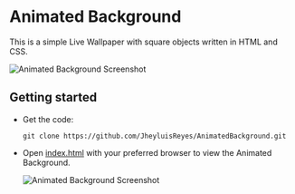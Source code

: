 # Animated Background
This is a simple Live Wallpaper with square objects written in HTML and CSS.

  ![Animated Background Screenshot](images/AnimatedBackgroundScreenshot.png)

## Getting started
- Get the code:
    ```
    git clone https://github.com/JheyluisReyes/AnimatedBackground.git
    ```

- Open [index.html](index.html) with your preferred browser to view the Animated Background.

  ![Animated Background Screenshot](images/AnimatedBackgroundGIF.gif)
